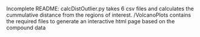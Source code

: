 Incomplete README:
calcDistOutlier.py takes 6 csv files and calculates the cummulative distance from the regions of interest.
/VolcanoPlots contains the required files to generate an interactive html page based on the compound data
